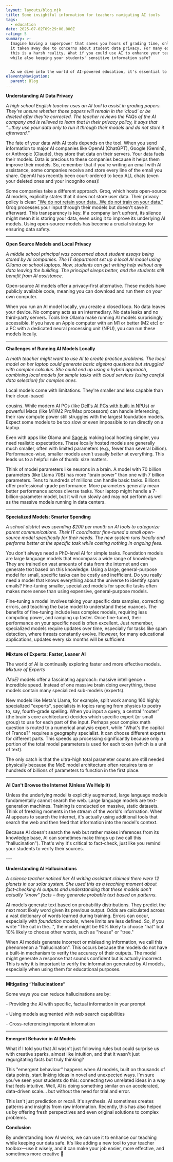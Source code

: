 ```yaml
---
layout: layouts/blog.njk
title: Some insightful information for teachers navigating AI tools
tags:
  - education
date: 2025-07-02T09:29:00.000Z
rating: 5
summary: >-
  Imagine having a superpower that saves you hours of grading time, only to have
  it taken away due to concerns about student data privacy. For many educators,
  this is a harsh reality. What if you could use AI to enhance your teaching,
  while also keeping your students' sensitive information safe?


  As we dive into the world of AI-powered education, it's essential to understand the importance of data privacy and local AI models. If you're just starting to explore AI in the classroom and are worried about navigating the complex landscape of privacy and security, you're not alone. This article is your introduction to understanding the potential of AI while prioritizing the well-being of your students.
eleventyNavigation:
  parent: Blog
---
```

**Understanding AI Data Privacy** 

*A high school English teacher uses an AI tool to assist in grading papers. They're unsure whether those papers will remain in the 'cloud' or be deleted after they're corrected. The teacher reviews the FAQs of the AI company and is relieved to learn that in their privacy policy, it says that "...they use your data only to run it through their models and do not store it afterward."* 

The fate of your data with AI tools depends on the tool. When you send information to major AI companies like OpenAI (ChatGPT), Google (Gemini), or Anthropic (Claude), they store that data on their servers. Your data fuels their models. Data is precious to these companies because it helps them improve their models. So, remember that if you're writing an email with AI assistance, some companies receive and store every line of the email you share. OpenAI has recently been court-ordered to keep ALL chats (even your deleted ones and your incognito ones)!

Some companies take a different approach. Groq, which hosts open-source AI models, explicitly states that it does not store user data. Their privacy policy is clear: ["We do not retain your data...We do not train on your data."](https://groq.com/privacy-policy/) Groq processes your input through their models but doesn't save it afterward. This transparency is key. If a company isn't upfront, its silence might mean it is storing your data, even using it to improve its underlying AI models. Using open-source models has become a crucial strategy for ensuring data safety.

---

**Open Source Models and Local Privacy** 

*A middle school principal was concerned about student essays being stored by AI companies. The IT department set up a local AI model using Ollama on school laptops. Now, students can get writing help without any data leaving the building. The principal sleeps better, and the students still benefit from AI assistance.*

Open-source AI models offer a privacy-first alternative. These models have publicly available code, meaning you can download and run them on your own computer. 

When you run an AI model locally, you create a closed loop. No data leaves your device. No company acts as an intermediary. No data leaks and no third-party servers. Tools like Ollama make running AI models surprisingly accessible. If you have an Apple computer with an M1 or better (M2 etc) or a PC with a dedicated neural processing unit (NPU), you can run these models locally.

--- 

**Challenges of Running AI Models Locally**

*A math teacher might want to use AI to create practice problems. The local model on her laptop could generate basic algebra questions but struggled with complex calculus. She could end up using a hybrid approach, combining local models for simple tasks with cloud services (using careful data selection) for complex ones.*

Local models come with limitations. They're smaller and less capable than their cloud-based 

cousins. While modern AI PCs (like [Dell's AI PCs with built-in NPUs](https://www.dell.com/support/kbdoc/en-us/000223944/how-to-identify-ai-enabled-windows-computers)) or powerful Macs (like M1/M2 Pro/Max processors) can handle inferencing, their raw compute power still struggles with the largest foundation models. Expect some models to be too slow or even impossible to run directly on a laptop.

Even with apps like Olama and [Sage.is](http://sage.is/) making local hosting simpler, you need realistic expectations. These locally hosted models are generally much smaller, often with limited parameters (e.g., fewer than several billion). Performance-wise, smaller models aren't usually *better* at everything. This leads us to a helpful rule of thumb: size matters.

Think of model parameters like neurons in a brain. A model with 70 billion parameters (like Llama 70B) has more "brain power" than one with 7 billion parameters. Tens to hundreds of millions can handle basic tasks. Billions offer professional-grade performance. More parameters generally mean better performance across diverse tasks. Your laptop might handle a 7-billion-parameter model, but it will run slowly and may not perform as well as the massive models running in data centers.

---

**Specialized Models: Smarter Spending** 

*A school district was spending $200 per month on AI tools to categorize parent communications. Their IT coordinator fine-tuned a small open-source model specifically for their needs. The new system runs locally and performs better at the specific task while costing nothing in ongoing fees.*

You don't always need a PhD-level AI for simple tasks. Foundation models are large language models that encompass a wide range of knowledge. They are trained on vast amounts of data from the internet and can generate text based on this knowledge. Using a large, general-purpose model for small, specific tasks can be costly and inefficient. Do you really need a model that knows everything about the universe to identify spam emails? Fine-tuning smaller, specialized models for specific tasks often makes more sense than using expensive, general-purpose models.

Fine-tuning a model involves taking your specific data samples, correcting errors, and teaching the base model to understand these nuances. The benefits of fine-tuning include less complex models, requiring less computing power, and ramping up faster. Once fine-tuned, their performance on your specific need is often excellent. Just remember, specialized models require updates over time, especially for tasks like spam detection, where threats constantly evolve. However, for many educational applications, updates every six months will be sufficient.

---

**Mixture of Experts: Faster, Leaner AI**  

The world of AI is continually exploring faster and more effective models. *Mixture of Experts* 

*(MoE)* models offer a fascinating approach: massive intelligence + incredible speed. Instead of one massive brain doing everything, these models contain many specialized sub-models (experts).

New models like Meta's Llama, for example, split work among 160 highly specialized "experts", specialists in topics ranging from physics to poetry to, say, fourth-grade spelling. When you input a query, a central "router" (the brain's core architecture) decides which specific expert (or small group) to use for each part of the input. Perhaps your complex math question is routed to a numerical analysis expert, while "What's the capital of France?" requires a geography specialist. It can choose different experts for different parts. This speeds up processing significantly because only a portion of the total model parameters is used for each token (which is a unit of text).

The only catch is that the ultra-high total parameter counts are still needed physically because the MoE model architecture often requires tens or hundreds of billions of parameters to function in the first place.

---

**AI Can't Browse the Internet (Unless We Help It)**

Unless the underlying model *is* explicitly augmented, large language models fundamentally cannot search the web. Large language models are text-generation machines. Training is conducted on massive, static datasets. Think of freezing moments in the stream of the world's information. When AI appears to search the internet, it's actually using additional tools that search the web and then feed that information into the model's context.

Because AI doesn't search the web but rather makes inferences from its knowledge base, AI can sometimes make things up (we call this "hallucination"). That's why it's critical to fact-check, just like you remind your students to verify their sources.

--- 

**Understanding AI Hallucinations**

*A science teacher noticed her AI writing assistant claimed there were 12 planets in our solar system. She used this as a teaching moment about fact-checking AI outputs and understanding that these models don't actually "know" facts – they generate probable text based on patterns.*

AI models generate text based on probability distributions. They predict the next most likely word given its previous output. Odds are calculated across a vast dictionary of words learned during training. Errors can occur, especially with *foundation models*, where limits are less defined. So, if you write "The cat in the...", the model might be 90% likely to choose "hat" but 10% likely to choose other words, such as "house" or "tree."

When AI models generate incorrect or misleading information, we call this phenomenon a "hallucination". This occurs because the models do not have a built-in mechanism to verify the accuracy of their outputs. The model might generate a response that sounds confident but is actually incorrect. This is why it is important to verify the information generated by AI models, especially when using them for educational purposes.

---

**Mitigating “Hallucinations”**

Some ways you can reduce hallucinations are by:

\- Providing the AI with specific, factual information in your prompt

\- Using models augmented with web search capabilities

\- Cross-referencing important information

---

**Emergent Behavior in AI Models**

What if I told you that AI wasn't just following rules but could surprise us with creative sparks, almost like intuition, and that it wasn't just regurgitating facts but truly thinking?

This "emergent behaviour" happens when AI models, built on thousands of data points, start linking ideas in novel and unexpected ways. I'm sure you've seen your students do this: connecting two unrelated ideas in a way that feels intuitive. Well, AI is doing something similar on an accelerated, data-driven scale... but without the need for trial and error.

This isn't just prediction or recall. It's synthesis. AI sometimes creates patterns and insights from raw information. Recently, this has also helped us by offering fresh perspectives and even original solutions to complex problems.

**Conclusion**

By understanding how AI works, we can use it to enhance our teaching while keeping our data safe. It's like adding a new tool to your teacher toolbox—use it wisely, and it can make your job easier, more effective, and sometimes more creative 🙂

